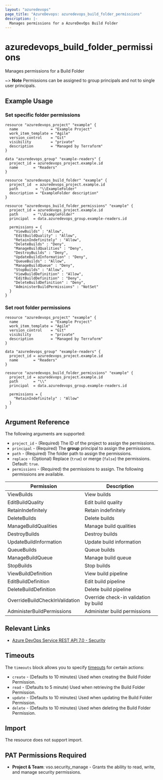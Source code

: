 ```yaml
---
layout: "azuredevops"
page_title: "AzureDevops: azuredevops_build_folder_permissions"
description: |-
  Manages permissions for a AzureDevOps Build Folder
---
```


# azuredevops_build_folder_permissions

Manages permissions for a Build Folder

~> **Note** Permissions can be assigned to group principals and not to single user principals.

## Example Usage
### Set specific folder permissions

```hcl
resource "azuredevops_project" "example" {
  name               = "Example Project"
  work_item_template = "Agile"
  version_control    = "Git"
  visibility         = "private"
  description        = "Managed by Terraform"
}

data "azuredevops_group" "example-readers" {
  project_id = azuredevops_project.example.id
  name       = "Readers"
}

resource "azuredevops_build_folder" "example" {
  project_id  = azuredevops_project.example.id
  path        = "\\ExampleFolder"
  description = "ExampleFolder description"
}

resource "azuredevops_build_folder_permissions" "example" {
  project_id = azuredevops_project.example.id
  path       = "\\ExampleFolder"
  principal  = data.azuredevops_group.example-readers.id

  permissions = {
    "ViewBuilds" : "Allow",
    "EditBuildQuality" : "Allow",
    "RetainIndefinitely" : "Allow",
    "DeleteBuilds" : "Deny",
    "ManageBuildQualities" : "Deny",
    "DestroyBuilds" : "Deny",
    "UpdateBuildInformation" : "Deny",
    "QueueBuilds" : "Allow",
    "ManageBuildQueue" : "Deny",
    "StopBuilds" : "Allow",
    "ViewBuildDefinition" : "Allow",
    "EditBuildDefinition" : "Deny",
    "DeleteBuildDefinition" : "Deny",
    "AdministerBuildPermissions" : "NotSet"
  }
}
```
### Set root folder permissions
```hcl
resource "azuredevops_project" "example" {
  name               = "Example Project"
  work_item_template = "Agile"
  version_control    = "Git"
  visibility         = "private"
  description        = "Managed by Terraform"
}

data "azuredevops_group" "example-readers" {
  project_id = azuredevops_project.example.id
  name       = "Readers"
}

resource "azuredevops_build_folder_permissions" "example" {
  project_id = azuredevops_project.example.id
  path       = "\\"
  principal  = data.azuredevops_group.example-readers.id

  permissions = {
    "RetainIndefinitely" : "Allow"
  }
}
```

## Argument Reference

The following arguments are supported:

* `project_id` - (Required) The ID of the project to assign the permissions.
* `principal` - (Required) The **group** principal to assign the permissions.
* `path` - (Required) The folder path to assign the permissions.
* `replace` - (Optional) Replace (`true`) or merge (`false`) the permissions. Default: `true`.
* `permissions` - (Required) the permissions to assign. The following permissions are available.

| Permission                     | Description                           |
|--------------------------------|---------------------------------------|
| ViewBuilds                     | View builds                           |
| EditBuildQuality               | Edit build quality                    |
| RetainIndefinitely             | Retain indefinitely                   |
| DeleteBuilds                   | Delete builds                         |
| ManageBuildQualities           | Manage build qualities                |
| DestroyBuilds                  | Destroy builds                        |
| UpdateBuildInformation         | Update build information              |
| QueueBuilds                    | Queue builds                          |
| ManageBuildQueue               | Manage build queue                    |
| StopBuilds                     | Stop builds                           |
| ViewBuildDefinition            | View build pipeline                   |
| EditBuildDefinition            | Edit build pipeline                   |
| DeleteBuildDefinition          | Delete build pipeline                 |
| OverrideBuildCheckInValidation | Override check-in validation by build |
| AdministerBuildPermissions     | Administer build permissions          |

## Relevant Links

* [Azure DevOps Service REST API 7.0 - Security](https://docs.microsoft.com/en-us/rest/api/azure/devops/security/?view=azure-devops-rest-7.0)

## Timeouts

The `timeouts` block allows you to specify [timeouts](https://developer.hashicorp.com/terraform/language/resources/syntax#operation-timeouts) for certain actions:

* `create` - (Defaults to 10 minutes) Used when creating the Build Folder Permission.
* `read` - (Defaults to 5 minute) Used when retrieving the Build Folder Permission.
* `update` - (Defaults to 10 minutes) Used when updating the Build Folder Permission.
* `delete` - (Defaults to 10 minutes) Used when deleting the Build Folder Permission.

## Import

The resource does not support import.

## PAT Permissions Required

- **Project & Team**: vso.security_manage - Grants the ability to read, write, and manage security permissions.
